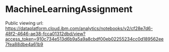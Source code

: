 # MachineLearningAssignment
Public viewing url: https://dataplatform.cloud.ibm.com/analytics/notebooks/v2/cf28e7d6-48f2-4646-ae38-fcca01312dbd/view?access_token=910c734e513d6b9a5a9a8cbdf00eb02255234cc0d189562ee7fea88dbe4a61b9
